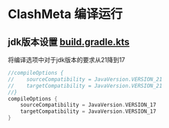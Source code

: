 # ClashMeta 编译运行

## jdk版本设置 [build.gradle.kts](build.gradle.kts)
将编译选项中对于jdk版本的要求从21降到17
```kotlin
//compileOptions {
//    sourceCompatibility = JavaVersion.VERSION_21
//    targetCompatibility = JavaVersion.VERSION_21
//}
compileOptions {
    sourceCompatibility = JavaVersion.VERSION_17
    targetCompatibility = JavaVersion.VERSION_17
}
```
